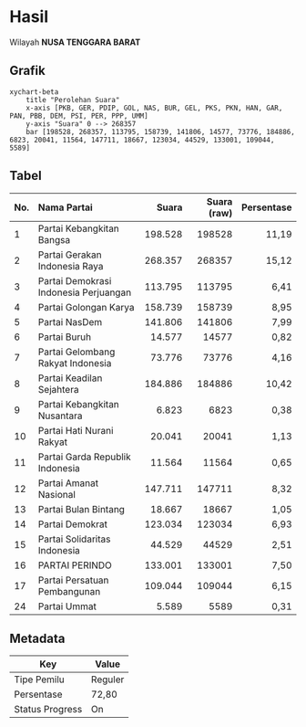 # Hasil

Wilayah **NUSA TENGGARA BARAT**

## Grafik

```mermaid
xychart-beta
    title "Perolehan Suara"
    x-axis [PKB, GER, PDIP, GOL, NAS, BUR, GEL, PKS, PKN, HAN, GAR, PAN, PBB, DEM, PSI, PER, PPP, UMM]
    y-axis "Suara" 0 --> 268357
    bar [198528, 268357, 113795, 158739, 141806, 14577, 73776, 184886, 6823, 20041, 11564, 147711, 18667, 123034, 44529, 133001, 109044, 5589]
```

## Tabel

| No. | Nama Partai                           | Suara   | Suara (raw) | Persentase |
|:--- |:------------------------------------- | -------:| -----------:| ----------:|
| 1   | Partai Kebangkitan Bangsa             | 198.528 | 198528      | 11,19      |
| 2   | Partai Gerakan Indonesia Raya         | 268.357 | 268357      | 15,12      |
| 3   | Partai Demokrasi Indonesia Perjuangan | 113.795 | 113795      | 6,41       |
| 4   | Partai Golongan Karya                 | 158.739 | 158739      | 8,95       |
| 5   | Partai NasDem                         | 141.806 | 141806      | 7,99       |
| 6   | Partai Buruh                          | 14.577  | 14577       | 0,82       |
| 7   | Partai Gelombang Rakyat Indonesia     | 73.776  | 73776       | 4,16       |
| 8   | Partai Keadilan Sejahtera             | 184.886 | 184886      | 10,42      |
| 9   | Partai Kebangkitan Nusantara          | 6.823   | 6823        | 0,38       |
| 10  | Partai Hati Nurani Rakyat             | 20.041  | 20041       | 1,13       |
| 11  | Partai Garda Republik Indonesia       | 11.564  | 11564       | 0,65       |
| 12  | Partai Amanat Nasional                | 147.711 | 147711      | 8,32       |
| 13  | Partai Bulan Bintang                  | 18.667  | 18667       | 1,05       |
| 14  | Partai Demokrat                       | 123.034 | 123034      | 6,93       |
| 15  | Partai Solidaritas Indonesia          | 44.529  | 44529       | 2,51       |
| 16  | PARTAI PERINDO                        | 133.001 | 133001      | 7,50       |
| 17  | Partai Persatuan Pembangunan          | 109.044 | 109044      | 6,15       |
| 24  | Partai Ummat                          | 5.589   | 5589        | 0,31       |


## Metadata

| Key             | Value   |
| --------------- | ------- |
| Tipe Pemilu     | Reguler |
| Persentase      | 72,80   |
| Status Progress | On      |



